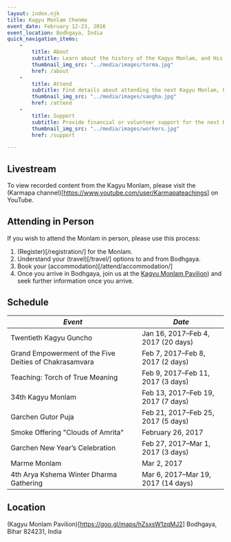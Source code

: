 ```yaml
---
layout: index.njk
title: Kagyu Monlam Chenmo
event_date: February 12-23, 2016
event_location: Bodhgaya, India
quick_navigation_items:
    -
        title: About
        subtitle: Learn about the history of the Kagyu Monlam, and His Holiness the 17th Gyalwang Karmapa, Orgyen Trinley Dorje.
        thumbnail_img_src: "../media/images/torma.jpg"
        href: /about
    -
        title: Attend
        subtitle: Find details about attending the next Kagyu Monlam, February 13-19, 2017, in Bodhgaya, India.
        thumbnail_img_src: "../media/images/sangha.jpg"
        href: /attend
    -
        title: Support
        subtitle: Provide financial or volunteer support for the next Kagyu Monlam.
        thumbnail_img_src: "../media/images/workers.jpg"
        href: /support

---
```


## Livestream
To view recorded content from the Kagyu Monlam, please visit the (Karmapa channel)[https://www.youtube.com/user/Karmapateachings] on YouTube.

## Attending in Person
If you wish to attend the Monlam in person, please use this process:

  1. (Register)[/registration/] for the Monlam. 
  1. Understand your (travel)[/travel/] options to and from Bodhgaya.
  1. Book your (accommodation)[/attend/accommodation/]
  1. Once you arrive in Bodhgaya, join us at the <a href="https://goo.gl/maps/hZsxsW1zqMJ2">Kagyu Monlam Pavilion</a>) and seek further information once you arrive. 


## Schedule
|*Event*|*Date*|
|---|---|
|Twentieth Kagyu Guncho|Jan 16, 2017&ndash;Feb 4, 2017 (20 days)|
|Grand Empowerment of the Five Deities of Chakrasamvara|Feb 7, 2017&ndash;Feb 8, 2017 (2 days)|
|Teaching: Torch of True Meaning|Feb 9, 2017&ndash;Feb 11, 2017 (3 days)|
|34th Kagyu Monlam|Feb 13, 2017&ndash;Feb 19, 2017 (7 days)|
|Garchen Gutor Puja|Feb 21, 2017&ndash;Feb 25, 2017 (5 days)|
|Smoke Offering "Clouds of Amrita"|February 26, 2017|
|Garchen New Year’s Celebration|Feb 27, 2017&ndash;Mar 1, 2017 (3 days)|
|Marme Monlam|Mar 2, 2017|
|4th Arya Kshema Winter Dharma Gathering|Mar 6, 2017&ndash;Mar 19, 2017 (14 days)|

## Location
(Kagyu Monlam Pavilion)[https://goo.gl/maps/hZsxsW1zqMJ2]
Bodhgaya, Bihar 824231, India
